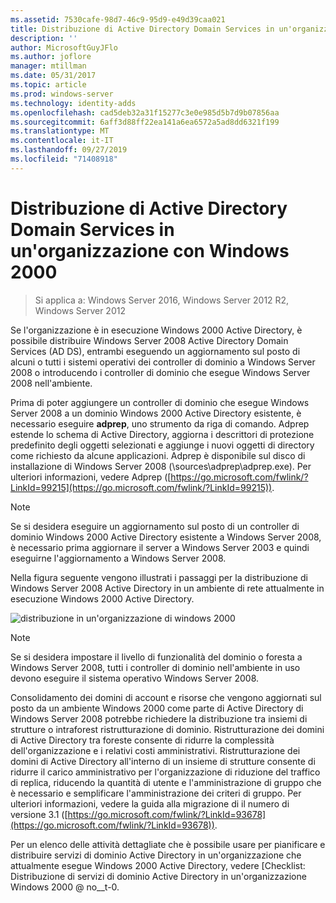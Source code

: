 ```yaml
---
ms.assetid: 7530cafe-98d7-46c9-95d9-e49d39caa021
title: Distribuzione di Active Directory Domain Services in un'organizzazione con Windows 2000
description: ''
author: MicrosoftGuyJFlo
ms.author: joflore
manager: mtillman
ms.date: 05/31/2017
ms.topic: article
ms.prod: windows-server
ms.technology: identity-adds
ms.openlocfilehash: cad5deb32a31f15277c3e0e985d5b7d9b07856aa
ms.sourcegitcommit: 6aff3d88ff22ea141a6ea6572a5ad8dd6321f199
ms.translationtype: MT
ms.contentlocale: it-IT
ms.lasthandoff: 09/27/2019
ms.locfileid: "71408918"
---
```

# <a name="deploying-ad-ds-in-a-windows-2000-organization"></a>Distribuzione di Active Directory Domain Services in un'organizzazione con Windows 2000

>Si applica a: Windows Server 2016, Windows Server 2012 R2, Windows Server 2012

Se l'organizzazione è in esecuzione Windows 2000 Active Directory, è possibile distribuire Windows Server 2008 Active Directory Domain Services (AD DS), entrambi eseguendo un aggiornamento sul posto di alcuni o tutti i sistemi operativi dei controller di dominio a Windows Server 2008 o introducendo i controller di dominio che esegue Windows Server 2008 nell'ambiente.  
  
Prima di poter aggiungere un controller di dominio che esegue Windows Server 2008 a un dominio Windows 2000 Active Directory esistente, è necessario eseguire **adprep**, uno strumento da riga di comando. Adprep estende lo schema di Active Directory, aggiorna i descrittori di protezione predefinito degli oggetti selezionati e aggiunge i nuovi oggetti di directory come richiesto da alcune applicazioni. Adprep è disponibile sul disco di installazione di Windows Server 2008 (\sources\adprep\adprep.exe). Per ulteriori informazioni, vedere Adprep ([https://go.microsoft.com/fwlink/?LinkId=99215](https://go.microsoft.com/fwlink/?LinkId=99215)).  
  
> [!NOTE]  
> Se si desidera eseguire un aggiornamento sul posto di un controller di dominio Windows 2000 Active Directory esistente a Windows Server 2008, è necessario prima aggiornare il server a Windows Server 2003 e quindi eseguirne l'aggiornamento a Windows Server 2008.  
  
Nella figura seguente vengono illustrati i passaggi per la distribuzione di Windows Server 2008 Active Directory in un ambiente di rete attualmente in esecuzione Windows 2000 Active Directory.  
  
![distribuzione in un'organizzazione di windows 2000](media/Deploying-AD-DS-in-a-Windows-2000-Organization/ee51218a-a858-49d9-8b99-9986679191c1.gif)  
  
> [!NOTE]  
> Se si desidera impostare il livello di funzionalità del dominio o foresta a Windows Server 2008, tutti i controller di dominio nell'ambiente in uso devono eseguire il sistema operativo Windows Server 2008.  
  
Consolidamento dei domini di account e risorse che vengono aggiornati sul posto da un ambiente Windows 2000 come parte di Active Directory di Windows Server 2008 potrebbe richiedere la distribuzione tra insiemi di strutture o intraforest ristrutturazione di dominio. Ristrutturazione dei domini di Active Directory tra foreste consente di ridurre la complessità dell'organizzazione e i relativi costi amministrativi. Ristrutturazione dei domini di Active Directory all'interno di un insieme di strutture consente di ridurre il carico amministrativo per l'organizzazione di riduzione del traffico di replica, riducendo la quantità di utente e l'amministrazione di gruppo che è necessario e semplificare l'amministrazione dei criteri di gruppo. Per ulteriori informazioni, vedere la guida alla migrazione di il numero di versione 3.1 ([https://go.microsoft.com/fwlink/?LinkId=93678](https://go.microsoft.com/fwlink/?LinkId=93678)).  
  
Per un elenco delle attività dettagliate che è possibile usare per pianificare e distribuire servizi di dominio Active Directory in un'organizzazione che attualmente esegue Windows 2000 Active Directory, vedere [Checklist: Distribuzione di servizi di dominio Active Directory in un'organizzazione Windows 2000 @ no__t-0.  
  


